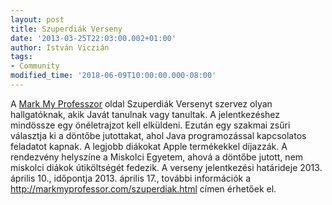 ```yaml
---
layout: post
title: Szuperdiák Verseny
date: '2013-03-25T22:03:00.002+01:00'
author: István Viczián
tags:
- Community
modified_time: '2018-06-09T10:00:00.000-08:00'
---
```

A [Mark My Professzor](http://markmyprofessor.com) oldal Szuperdiák Versenyt
szervez olyan hallgatóknak, akik Javát tanulnak vagy tanultak. A
jelentkezéshez mindössze egy önéletrajzot kell elküldeni. Ezután egy
szakmai zsűri választja ki a döntőbe jutottakat, ahol Java
programozással kapcsolatos feladatot kapnak. A legjobb diákokat Apple
termékekkel díjazzák. A rendezvény helyszíne a Miskolci Egyetem, ahová a
döntőbe jutott, nem miskolci diákok útiköltségét fedezik. A verseny
jelentkezési határideje 2013. április 10., időpontja 2013. április 17.,
további információk a <http://markmyprofessor.com/szuperdiak.html> címen
érhetőek el.
